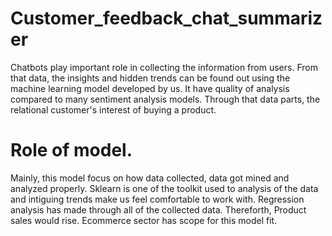 # Customer_feedback_chat_summarizer
Chatbots play important role in collecting the information from users. From that data, the insights and hidden trends can be found out using the machine learning model developed by us. It have quality of analysis compared to many sentiment analysis models. Through that data parts, the relational customer's interest of buying a product.
# Role of model.
Mainly, this model focus on how data collected, data got mined and analyzed properly. Sklearn is one of the toolkit used to analysis of the data and intiguing trends make us feel comfortable to work with. Regression analysis has made through all of the collected data. Thereforth, Product sales would rise. Ecommerce sector has scope for this model fit.
